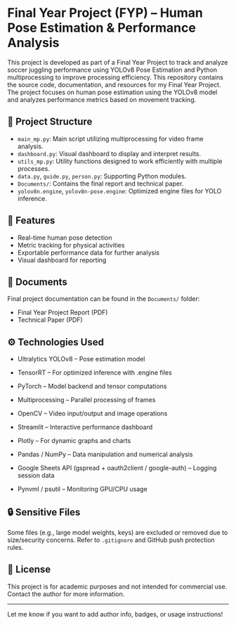# Final Year Project (FYP) – Human Pose Estimation & Performance Analysis
This project is developed as part of a Final Year Project to track and analyze soccer juggling performance using YOLOv8 Pose Estimation and Python multiprocessing to improve processing efficiency.
This repository contains the source code, documentation, and resources for my Final Year Project. The project focuses on human pose estimation using the YOLOv8 model and analyzes performance metrics based on movement tracking.

## 📁 Project Structure

- `main_mp.py`: Main script utilizing multiprocessing for video frame analysis.
- `dashboard.py`: Visual dashboard to display and interpret results.
- `utils_mp.py`: Utility functions designed to work efficiently with multiple processes.
- `data.py`, `guide.py`, `person.py`: Supporting Python modules.
- `Documents/`: Contains the final report and technical paper.
- `yolov8n.engine`, `yolov8n-pose.engine`: Optimized engine files for YOLO inference.

## 🚀 Features

- Real-time human pose detection
- Metric tracking for physical activities
- Exportable performance data for further analysis
- Visual dashboard for reporting

## 📄 Documents

Final project documentation can be found in the `Documents/` folder:
- Final Year Project Report (PDF)
- Technical Paper (PDF)

## ⚙️ Technologies Used
- Ultralytics YOLOv8 – Pose estimation model

- TensorRT – For optimized inference with .engine files

- PyTorch – Model backend and tensor computations

- Multiprocessing – Parallel processing of frames

- OpenCV – Video input/output and image operations

- Streamlit – Interactive performance dashboard

- Plotly – For dynamic graphs and charts

- Pandas / NumPy – Data manipulation and numerical analysis

- Google Sheets API (gspread + oauth2client / google-auth) – Logging session data

- Pynvml / psutil – Monitoring GPU/CPU usage

## 🔒 Sensitive Files

Some files (e.g., large model weights, keys) are excluded or removed due to size/security concerns. Refer to `.gitignore` and GitHub push protection rules.

## 📜 License

This project is for academic purposes and not intended for commercial use. Contact the author for more information.

---

Let me know if you want to add author info, badges, or usage instructions!

